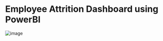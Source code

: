 # Employee Attrition Dashboard using PowerBI

![image](https://user-images.githubusercontent.com/98437584/226271877-7025f20f-fa42-4429-8de7-7bbd892efef0.png)
